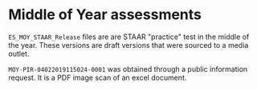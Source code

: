 # Middle of Year assessments

`ES_MOY_STAAR_Release` files are are STAAR "practice" test in the middle of the year. These versions are draft versions that were sourced to a media outlet.

`MOY-PIR-04022019115024-0001` was obtained through a public information request. It is a PDF image scan of an excel document.

